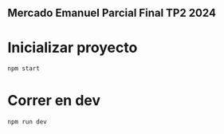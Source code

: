 ## Mercado Emanuel  Parcial Final TP2 2024

# Inicializar proyecto

```sh
npm start

```

# Correr en dev

```sh
npm run dev

```

